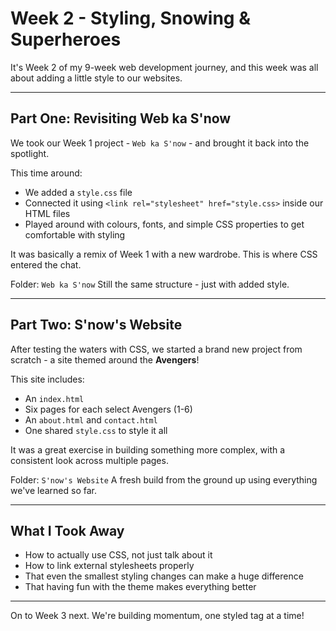 # Week 2 - Styling, Snowing & Superheroes

It's Week 2 of my 9-week web development journey, and this week was all about adding a little style to our websites.

---

## Part One: Revisiting Web ka S'now

We took our Week 1 project - `Web ka S'now` - and brought it back into the spotlight.

This time around:
- We added a `style.css` file
- Connected it using `<link rel="stylesheet" href="style.css>` inside our HTML files
- Played around with colours, fonts, and simple CSS properties to get comfortable with styling

It was basically a remix of Week 1 with a new wardrobe. This is where CSS entered the chat.

Folder: `Web ka S'now`
Still the same structure - just with added style.

---

## Part Two: S'now's Website

After testing the waters with CSS, we started a brand new project from scratch - a site themed around the **Avengers**!

This site includes:
- An `index.html`
- Six pages for each select Avengers (1-6)
- An `about.html` and `contact.html`
- One shared `style.css` to style it all

It was a great exercise in building something more complex, with a consistent look across multiple pages.

Folder: `S'now's Website`
A fresh build from the ground up using everything we've learned so far.

---

## What I Took Away

- How to actually use CSS, not just talk about it
- How to link external stylesheets properly
- That even the smallest styling changes can make a huge difference
- That having fun with the theme makes everything better

---

On to Week 3 next. We're building momentum, one styled tag at a time!

